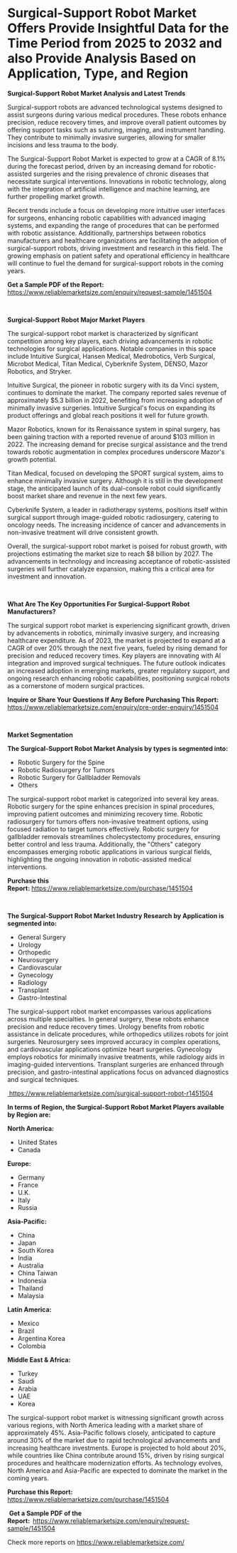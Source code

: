 <p><h1>Surgical-Support Robot Market Offers Provide Insightful Data for the Time Period from 2025 to 2032 and also Provide Analysis Based on Application, Type, and Region</h1></p><p><strong>Surgical-Support Robot Market Analysis and Latest Trends</strong></p>
<p><p>Surgical-support robots are advanced technological systems designed to assist surgeons during various medical procedures. These robots enhance precision, reduce recovery times, and improve overall patient outcomes by offering support tasks such as suturing, imaging, and instrument handling. They contribute to minimally invasive surgeries, allowing for smaller incisions and less trauma to the body.</p><p>The Surgical-Support Robot Market is expected to grow at a CAGR of 8.1% during the forecast period, driven by an increasing demand for robotic-assisted surgeries and the rising prevalence of chronic diseases that necessitate surgical interventions. Innovations in robotic technology, along with the integration of artificial intelligence and machine learning, are further propelling market growth. </p><p>Recent trends include a focus on developing more intuitive user interfaces for surgeons, enhancing robotic capabilities with advanced imaging systems, and expanding the range of procedures that can be performed with robotic assistance. Additionally, partnerships between robotics manufacturers and healthcare organizations are facilitating the adoption of surgical-support robots, driving investment and research in this field. The growing emphasis on patient safety and operational efficiency in healthcare will continue to fuel the demand for surgical-support robots in the coming years.</p></p>
<p><strong>Get a Sample PDF of the Report:&nbsp;</strong> <a href="https://www.reliablemarketsize.com/enquiry/request-sample/1451504?utm_campaign=1884&utm_medium=2&utm_source=Github&utm_content=ia&utm_term=27022025&utm_id=surgical-support-robot">https://www.reliablemarketsize.com/enquiry/request-sample/1451504</a></p>
<p>&nbsp;</p>
<p><strong>Surgical-Support Robot Major Market Players</strong></p>
<p><p>The surgical-support robot market is characterized by significant competition among key players, each driving advancements in robotic technologies for surgical applications. Notable companies in this space include Intuitive Surgical, Hansen Medical, Medrobotics, Verb Surgical, Microbot Medical, Titan Medical, Cyberknife System, DENSO, Mazor Robotics, and Stryker.</p><p>Intuitive Surgical, the pioneer in robotic surgery with its da Vinci system, continues to dominate the market. The company reported sales revenue of approximately $5.3 billion in 2022, benefiting from increasing adoption of minimally invasive surgeries. Intuitive Surgical's focus on expanding its product offerings and global reach positions it well for future growth.</p><p>Mazor Robotics, known for its Renaissance system in spinal surgery, has been gaining traction with a reported revenue of around $103 million in 2022. The increasing demand for precise surgical assistance and the trend towards robotic augmentation in complex procedures underscore Mazor's growth potential.</p><p>Titan Medical, focused on developing the SPORT surgical system, aims to enhance minimally invasive surgery. Although it is still in the development stage, the anticipated launch of its dual-console robot could significantly boost market share and revenue in the next few years.</p><p>Cyberknife System, a leader in radiotherapy systems, positions itself within surgical support through image-guided robotic radiosurgery, catering to oncology needs. The increasing incidence of cancer and advancements in non-invasive treatment will drive consistent growth.</p><p>Overall, the surgical-support robot market is poised for robust growth, with projections estimating the market size to reach $8 billion by 2027. The advancements in technology and increasing acceptance of robotic-assisted surgeries will further catalyze expansion, making this a critical area for investment and innovation.</p></p>
<p>&nbsp;</p>
<p><strong>What Are The Key Opportunities For Surgical-Support Robot Manufacturers?</strong></p>
<p><p>The surgical support robot market is experiencing significant growth, driven by advancements in robotics, minimally invasive surgery, and increasing healthcare expenditure. As of 2023, the market is projected to expand at a CAGR of over 20% through the next five years, fueled by rising demand for precision and reduced recovery times. Key players are innovating with AI integration and improved surgical techniques. The future outlook indicates an increased adoption in emerging markets, greater regulatory support, and ongoing research enhancing robotic capabilities, positioning surgical robots as a cornerstone of modern surgical practices.</p></p>
<p><strong>Inquire or Share Your Questions If Any Before Purchasing This Report:</strong> <a href="https://www.reliablemarketsize.com/enquiry/pre-order-enquiry/1451504?utm_campaign=1884&utm_medium=2&utm_source=Github&utm_content=ia&utm_term=27022025&utm_id=surgical-support-robot">https://www.reliablemarketsize.com/enquiry/pre-order-enquiry/1451504</a></p>
<p>&nbsp;</p>
<p><strong>Market Segmentation</strong></p>
<p><strong>The Surgical-Support Robot Market Analysis by types is segmented into:</strong></p>
<p><ul><li>Robotic Surgery for the Spine</li><li>Robotic Radiosurgery for Tumors</li><li>Robotic Surgery for Gallbladder Removals</li><li>Others</li></ul></p>
<p><p>The surgical-support robot market is categorized into several key areas. Robotic surgery for the spine enhances precision in spinal procedures, improving patient outcomes and minimizing recovery time. Robotic radiosurgery for tumors offers non-invasive treatment options, using focused radiation to target tumors effectively. Robotic surgery for gallbladder removals streamlines cholecystectomy procedures, ensuring better control and less trauma. Additionally, the "Others" category encompasses emerging robotic applications in various surgical fields, highlighting the ongoing innovation in robotic-assisted medical interventions.</p></p>
<p><strong>Purchase this Report:&nbsp;</strong><a href="https://www.reliablemarketsize.com/purchase/1451504?utm_campaign=1884&utm_medium=2&utm_source=Github&utm_content=ia&utm_term=27022025&utm_id=surgical-support-robot">https://www.reliablemarketsize.com/purchase/1451504</a></p>
<p>&nbsp;</p>
<p><strong>The Surgical-Support Robot Market Industry Research by Application is segmented into:</strong></p>
<p><ul><li>General Surgery</li><li>Urology</li><li>Orthopedic</li><li>Neurosurgery</li><li>Cardiovascular</li><li>Gynecology</li><li>Radiology</li><li>Transplant</li><li>Gastro-Intestinal</li></ul></p>
<p><p>The surgical-support robot market encompasses various applications across multiple specialties. In general surgery, these robots enhance precision and reduce recovery times. Urology benefits from robotic assistance in delicate procedures, while orthopedics utilizes robots for joint surgeries. Neurosurgery sees improved accuracy in complex operations, and cardiovascular applications optimize heart surgeries. Gynecology employs robotics for minimally invasive treatments, while radiology aids in imaging-guided interventions. Transplant surgeries are enhanced through precision, and gastro-intestinal applications focus on advanced diagnostics and surgical techniques.</p></p>
<p><a href="https://www.reliablemarketsize.com/surgical-support-robot-r1451504?utm_campaign=1884&utm_medium=2&utm_source=Github&utm_content=ia&utm_term=27022025&utm_id=surgical-support-robot">&nbsp;https://www.reliablemarketsize.com/surgical-support-robot-r1451504</a></p>
<p><strong>In terms of Region, the Surgical-Support Robot Market Players available by Region are:</strong></p>
<p>
    <p> <strong> North America: </strong>
        <ul>
            <li>United States</li>
            <li>Canada</li>
        </ul>
        </p> 
    <p> <strong> Europe: </strong>
        <ul>
            <li>Germany</li>
            <li>France</li>
            <li>U.K.</li>
            <li>Italy</li>
            <li>Russia</li>
        </ul>
        </p> 
    <p> <strong> Asia-Pacific: </strong>
        <ul>
            <li>China</li>
            <li>Japan</li>
            <li>South Korea</li>
            <li>India</li>
            <li>Australia</li>
            <li>China Taiwan</li>
            <li>Indonesia</li>
            <li>Thailand</li>
            <li>Malaysia</li>
        </ul>
        </p> 
    <p> <strong> Latin America: </strong>
        <ul>
            <li>Mexico</li>
            <li>Brazil</li>
            <li>Argentina Korea</li>
            <li>Colombia</li>
        </ul>
        </p> 
    <p> <strong> Middle East & Africa: </strong>
        <ul>
            <li>Turkey</li>
            <li>Saudi</li>
            <li>Arabia</li>
            <li>UAE</li>
            <li>Korea</li>
        </ul>
    </p>
    </p>
<p><p>The surgical-support robot market is witnessing significant growth across various regions, with North America leading with a market share of approximately 45%. Asia-Pacific follows closely, anticipated to capture around 30% of the market due to rapid technological advancements and increasing healthcare investments. Europe is projected to hold about 20%, while countries like China contribute around 15%, driven by rising surgical procedures and healthcare modernization efforts. As technology evolves, North America and Asia-Pacific are expected to dominate the market in the coming years.</p></p>
<p><strong>Purchase this Report: </strong><a href="https://www.reliablemarketsize.com/purchase/1451504?utm_campaign=1884&utm_medium=2&utm_source=Github&utm_content=ia&utm_term=27022025&utm_id=surgical-support-robot">https://www.reliablemarketsize.com/purchase/1451504</a></p>
<p>&nbsp;<strong>Get a Sample PDF of the Report:&nbsp;&nbsp;</strong><a href="https://www.reliablemarketsize.com/enquiry/request-sample/1451504?utm_campaign=1884&utm_medium=2&utm_source=Github&utm_content=ia&utm_term=27022025&utm_id=surgical-support-robot">https://www.reliablemarketsize.com/enquiry/request-sample/1451504</a></p>
<p><strong></strong></p>
<p>Check more reports on <a href="https://www.reliablemarketsize.com/?utm_campaign=1884&utm_medium=2&utm_source=Github&utm_content=ia&utm_term=27022025&utm_id=surgical-support-robot">https://www.reliablemarketsize.com/</a></p>